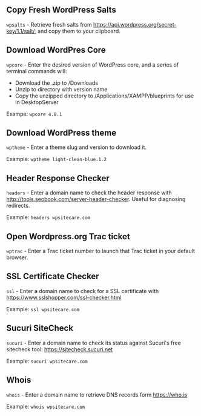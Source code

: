 ## Copy Fresh WordPress Salts
`wpsalts` - Retrieve fresh salts from https://api.wordpress.org/secret-key/1.1/salt/, and copy them to your clipboard.

## Download WordPres Core
`wpcore` - Enter the desired version of WordPress core, and a series of terminal commands will:
* Download the .zip to /Downloads
* Unzip to directory with version name
* Copy the unzipped directory to /Applications/XAMPP/blueprints for use in DesktopServer

Exampe: `wpcore 4.8.1`

## Download WordPress theme
`wptheme` - Enter a theme slug and version to download it.

Example: `wptheme light-clean-blue.1.2`

## Header Response Checker
`headers` - Enter a domain name to check the header response with http://tools.seobook.com/server-header-checker.  Useful for diagnosing redirects.

Example: `headers wpsitecare.com`

## Open Wordpress.org Trac ticket
`wptrac` - Enter a Trac ticket number to launch that Trac ticket in your default browser.

## SSL Certificate Checker
`ssl` - Enter a domain name to check for a SSL certificate with https://www.sslshopper.com/ssl-checker.html

Example: `ssl wpsitecare.com`

## Sucuri SiteCheck
`sucuri` - Enter a domain name to check its status against Sucuri's free sitecheck tool: https://sitecheck.sucuri.net

Example: `sucuri wpsitecare.com`

## Whois
`whois` - Enter a domain name to retrieve DNS records form https://who.is

Example: `whois wpsitecare.com`
